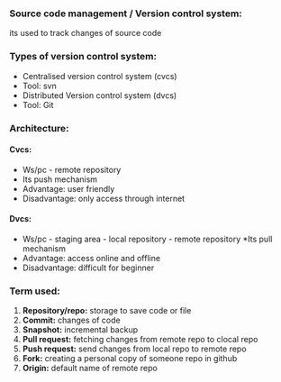 ### Source code management / Version control system:
its used to track changes of source code

### Types of version control system:
* Centralised version control system (cvcs)
* Tool: svn
* Distributed Version control system (dvcs)
* Tool: Git

### Architecture:
#### Cvcs: 
* Ws/pc - remote repository
* Its push mechanism
* Advantage: user friendly
* Disadvantage: only access through internet
#### Dvcs: 
* Ws/pc - staging area - local repository - remote repository
*Its pull mechanism
* Advantage: access online and offline
* Disadvantage: difficult for beginner


### Term used:
1. **Repository/repo:** storage to save code or file 
2. **Commit:** changes of code 
3. **Snapshot:** incremental backup
4. **Pull request:** fetching changes from remote repo to clocal repo
5. **Push request:** send changes from local repo to remote repo
6. **Fork:** creating a personal copy of someone repo in github
7. **Origin:** default name of remote repo
